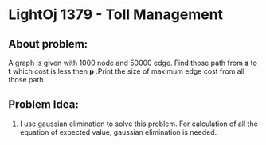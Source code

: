 # LightOj 1379 - Toll Management

## About problem:  
A graph is given with 1000 node and 50000 edge. Find those path from **s** to **t** which cost is less then **p** .Print the size of maximum edge cost from all those path.
  

## Problem Idea:  

 1. I use gaussian elimination to solve this problem. For calculation of all the equation of expected value, gaussian elimination is needed.
<!--stackedit_data:
eyJoaXN0b3J5IjpbLTI0MzI0MTI4MV19
-->
